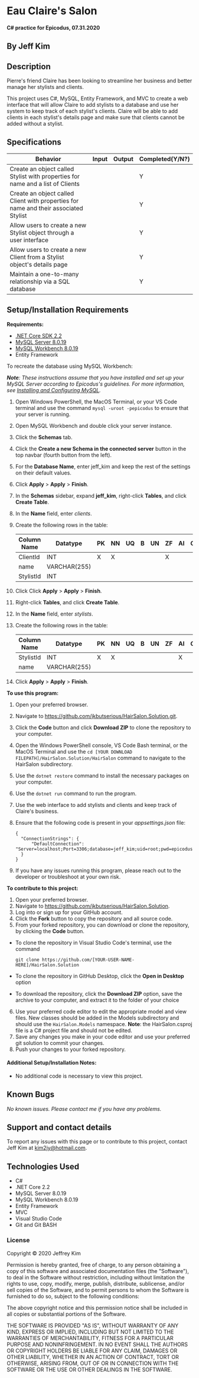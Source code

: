 # Eau Claire's Salon

#### C# practice for Epicodus, 07.31.2020

## By Jeff Kim

## Description

Pierre's friend Claire has been looking to streamline her business and better manage her stylists and clients.

This project uses C#, MySQL, Entity Framework, and MVC to create a web interface that will allow Claire to add stylists to a database and use her system to keep track of each stylist's clients. Claire will be able to add clients in each stylist's details page and make sure that clients cannot be added without a stylist. 

## Specifications

| Behavior | Input | Output |  Completed(Y/N?)  |
| -------- | ----- | ------ | -------- |
| Create an object called Stylist with properties for name and a list of Clients |  |  | Y |
| Create an object called Client with properties for name and their associated Stylist | | | Y |
| Allow users to create a new Stylist object through a user interface |  |  | Y |
| Allow users to create a new Client from a Stylist object's details page |  |  | Y |
| Maintain a one-to-many relationship via a SQL database | | | Y |

## Setup/Installation Requirements

**Requirements:**
* [.NET Core SDK 2.2](https://dotnet.microsoft.com/download/thank-you/dotnet-sdk-2.2.203-windows-x64-installer)
* [MySQL Server 8.0.19](https://dev.mysql.com/downloads/file/?id=484919)
* [MySQL Workbench 8.0.19](https://dev.mysql.com/downloads/file/?id=484919)
* Entity Framework

To recreate the database using MySQL Workbench:

_**Note**: These instructions assume that you have installed and set up your MySQL Server according to Epicodus's guidelines. For more information, see [Installing and Configuring MySQL](https://www.learnhowtoprogram.com/c-and-net/getting-started-with-c/installing-and-configuring-mysql)._

1. Open Windows PowerShell, the MacOS Terminal, or your VS Code terminal and use the command ``mysql -uroot -pepicodus`` to ensure that your server is running.
2. Open MySQL Workbench and double click your server instance.
3. Click the **Schemas** tab.
4. Click the **Create a new Schema in the connected server** button in the top navbar (fourth button from the left).
5. For the **Database Name**, enter jeff_kim and keep the rest of the settings on their default values.
6. Click **Apply** > **Apply** > **Finish**.
7. In the **Schemas** sidebar, expand **jeff_kim**, right-click **Tables**, and click **Create Table**.
8. In the **Name** field, enter *clients*.
9. Create the following rows in the table:

    | **Column Name** | **Datatype** | **PK** | **NN** | **UQ** | **B** | **UN** | **ZF** | **AI** | **G** | **Default/Expression** |
    |-----------------|--------------|--------|--------|--------|-------|-------|--------|--------|-------|------------------------|
    | ClientId | INT | X | X |   |   |   | X |   |   |
    | name | VARCHAR(255) | | | | | | | | | |
    | StylistId | INT | | | | | | | | | '0'|
10. Click Click **Apply** > **Apply** > **Finish**.
11. Right-click **Tables**, and click **Create Table**.
12. In the **Name** field, enter *stylists*.
13. Create the following rows in the table:

    | **Column Name** | **Datatype** | **PK** | **NN** | **UQ** | **B** | **UN** | **ZF** | **AI** | **G** | **Default/Expression** |
    |-----------------|--------------|--------|--------|--------|-------|-------|--------|--------|-------|------------------------|
    | StylistId | INT | X | X | | | | | X | | |
    | name | VARCHAR(255) | | | | | | | | | NULL |
14. Click **Apply** > **Apply** > **Finish**.


**To use this program:**

1. Open your preferred browser.
2. Navigate to https://github.com/jkbutserious/HairSalon.Solution.git.
3. Click the **Code** button and click **Download ZIP** to clone the repository to your computer.
4. Open the Windows PowerShell console, VS Code Bash terminal, or the MacOS Terminal and use the ``cd [YOUR DOWNLOAD FILEPATH]/HairSalon.Solution/HairSalon`` command to navigate to the HairSalon subdirectory.
5. Use the ``dotnet restore`` command to install the necessary packages on your computer.
6. Use the ``dotnet run`` command to run the program.
7. Use the web interface to add stylists and clients and keep track of Claire's business.
8. Ensure that the following code is present in your *appsettings.json* file:

    ```
    {
      "ConnectionStrings": {
          "DefaultConnection": "Server=localhost;Port=3306;database=jeff_kim;uid=root;pwd=epicodus;"
      }
    }
    ```

9. If you have any issues running this program, please reach out to the developer or troubleshoot at your own risk.

**To contribute to this project:**

1. Open your preferred browser.
2. Navigate to https://github.com/jkbutserious/HairSalon.Solution.
3. Log into or sign up for your GitHub account.
4. Click the **Fork** button to copy the repository and all source code.
5. From your forked repository, you can download or clone the repository, by clicking the **Code** button.
  * To clone the repository in Visual Studio Code's terminal, use the command

    ```git clone https://github.com/[YOUR-USER-NAME-HERE]/HairSalon.Solution```
  * To clone the repository in GitHub Desktop, click the **Open in Desktop** option
  * To download the repository, click the **Download ZIP** option, save the archive to your computer, and extract it to the folder of your choice
6. Use your preferred code editor to edit the appropriate model and view files. New classes should be added in the Models subdirectory and should use the ``HairSalon.Models`` namespace. **Note**: the HairSalon.csproj file is a C# project file and should not be edited.
7. Save any changes you make in your code editor and use your preferred git solution to commit your changes.
8. Push your changes to your forked repository.

#### Additional Setup/Installation Notes:

* No additional code is necessary to view this project.   

## Known Bugs

_No known issues. Please contact me if you have any problems._


## Support and contact details

To report any issues with this page or to contribute to this project, contact Jeff Kim at kim2jy@hotmail.com.

## Technologies Used

* C#
* .NET Core 2.2
* MySQL Server 8.0.19
* MySQL Workbench 8.0.19
* Entity Framework
* MVC
* Visual Studio Code 
* Git and Git BASH 


### License

Copyright © 2020 Jeffrey Kim

Permission is hereby granted, free of charge, to any person obtaining a copy of this software and associated documentation files (the "Software"), to deal in the Software without restriction, including without limitation the rights to use, copy, modify, merge, publish, distribute, sublicense, and/or sell copies of the Software, and to permit persons to whom the Software is furnished to do so, subject to the following conditions:

The above copyright notice and this permission notice shall be included in all copies or substantial portions of the Software.

THE SOFTWARE IS PROVIDED "AS IS", WITHOUT WARRANTY OF ANY KIND, EXPRESS OR IMPLIED, INCLUDING BUT NOT LIMITED TO THE WARRANTIES OF MERCHANTABILITY, FITNESS FOR A PARTICULAR PURPOSE AND NONINFRINGEMENT. IN NO EVENT SHALL THE AUTHORS OR COPYRIGHT HOLDERS BE LIABLE FOR ANY CLAIM, DAMAGES OR OTHER LIABILITY, WHETHER IN AN ACTION OF CONTRACT, TORT OR OTHERWISE, ARISING FROM, OUT OF OR IN CONNECTION WITH THE SOFTWARE OR THE USE OR OTHER DEALINGS IN THE SOFTWARE.